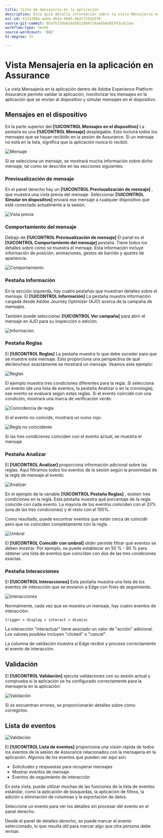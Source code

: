 ```yaml
---
title: Vista de mensajería en la aplicación
description: Esta guía detalla información sobre la vista Mensajería en la aplicación de Adobe Experience Platform Assurance.
exl-id: 6131289a-aebb-4b3a-9045-4b2cf23415f8
source-git-commit: 05a7b73da610a30119b4719ae6b6d85f93cdc2ae
workflow-type: tm+mt
source-wordcount: '682'
ht-degree: 1%

---
```


# Vista Mensajería en la aplicación en Assurance

La vista Mensajería en la aplicación dentro de Adobe Experience Platform Assurance permite validar la aplicación, monitorizar los mensajes en la aplicación que se envían al dispositivo y simular mensajes en el dispositivo.

## Mensajes en el dispositivo

En la parte superior del **[!UICONTROL Mensajes en el dispositivo]** La pestaña es una **[!UICONTROL Mensaje]** desplegable. Esto incluirá todos los mensajes que se hayan recibido en la sesión de Assurance. Si un mensaje no está en la lista, significa que la aplicación nunca lo recibió.

![Mensaje](./images/in-app-messaging/message.png)

Si se selecciona un mensaje, se mostrará mucha información sobre dicho mensaje, tal como se describe en las secciones siguientes.

### Previsualización de mensaje

En el panel derecho hay un **[!UICONTROL Previsualización de mensaje]** , que muestra una vista previa del mensaje. Seleccionar **[!UICONTROL Simular en dispositivo]** enviará ese mensaje a cualquier dispositivo que esté conectado actualmente a la sesión.

![Vista previa](./images/in-app-messaging/preview.png)

### Comportamiento del mensaje

Debajo de **[!UICONTROL Previsualización de mensaje]** El panel es el **[!UICONTROL Comportamiento del mensaje]** pestaña. Tiene todos los detalles sobre cómo se muestra el mensaje. Esta información incluye información de posición, animaciones, gestos de barrido y ajustes de apariencia.

![Comportamiento](./images/in-app-messaging/gestures.png)

### Pestaña Información

En la sección izquierda, hay cuatro pestañas que muestran detalles sobre el mensaje. El **[!UICONTROL Información]** La pestaña muestra información cargada desde Adobe Journey Optimizer (AJO) acerca de la campaña de mensajes.

También puede seleccionar **[!UICONTROL Ver campaña]** para abrir el mensaje en AJO para su inspección o edición.

![Información](./images/in-app-messaging/info.png)

### Pestaña Reglas

El **[!UICONTROL Reglas]** La pestaña muestra lo que debe suceder para que se muestre este mensaje. Esto proporciona una perspectiva de qué déclencheur exactamente se mostrará un mensaje. Veamos este ejemplo:

![Reglas](./images/in-app-messaging/rules.png)

El ejemplo muestra tres condiciones diferentes para la regla. Si selecciona un evento (de una lista de eventos, la pestaña Analizar o en la cronología), ese evento se evaluará según estas reglas. Si el evento coincide con una condición, mostrará una marca de verificación verde:

![Coincidencia de regla](./images/in-app-messaging/rule-match.png)

Si el evento no coincide, mostrará un icono rojo:

![Regla no coincidente](./images/in-app-messaging/rule-mismatch.png)

Si las tres condiciones coinciden con el evento actual, se muestra el mensaje.

### Pestaña Analizar

El **[!UICONTROL Analizar]** proporciona información adicional sobre las reglas. Aquí filtramos todos los eventos de la sesión según la proximidad de la regla de mensaje al evento.

![Analizar](./images/in-app-messaging/analyze.png)

En el ejemplo de la variable **[!UICONTROL Pestaña Reglas]** , existen tres condiciones en la regla. Esta pestaña muestra qué porcentaje de la regla coincide con cada evento. La mayoría de los eventos coinciden con el 33% (una de las tres condiciones) y el resto con el 100%.

Como resultado, puede encontrar eventos que están cerca de coincidir pero que no coinciden completamente con la regla.

![Umbral](./images/in-app-messaging/threshold.png)

El **[!UICONTROL Coincidir con umbral]** slider permite filtrar qué eventos se deben mostrar. Por ejemplo, se puede establecer en 50 % - 90 % para obtener una lista de eventos que coincidan con dos de las tres condiciones exactas.

### Pestaña Interacciones

El **[!UICONTROL Interacciones]** Esta pestaña muestra una lista de los eventos de interacción que se enviaron a Edge con fines de seguimiento.

![Interacciones](./images/in-app-messaging/interactions.png)

Normalmente, cada vez que se muestra un mensaje, hay cuatro eventos de interacción:

```
trigger > display > interact > dismiss
```

La interacción &quot;interactuar&quot; tiene asociado un valor de &quot;acción&quot; adicional. Los valores posibles incluyen &quot;clicked&quot; o &quot;cancel&quot;.

La columna de validación muestra si Edge recibió y procesó correctamente el evento de interacción.

## Validación

El **[!UICONTROL Validación]** ejecuta validaciones con su sesión actual y comprueba si la aplicación se ha configurado correctamente para la mensajería en la aplicación:

![Validación](./images/in-app-messaging/validation.png)

Si se encuentran errores, se proporcionarán detalles sobre cómo corregirlos.

## Lista de eventos

![Validación](./images/in-app-messaging/event-list.png)

El **[!UICONTROL Lista de eventos]** proporciona una visión rápida de todos los eventos de la sesión de Assurance relacionados con la mensajería en la aplicación. Algunos de los eventos que pueden ver aquí son:

* Solicitudes y respuestas para recuperar mensajes
* Mostrar eventos de mensaje
* Eventos de seguimiento de interacción

En esta vista, puede utilizar muchas de las funciones de la lista de eventos estándar, como la aplicación de búsquedas, la aplicación de filtros, la adición o eliminación de columnas y la exportación de datos.

Seleccione un evento para ver los detalles sin procesar del evento en el panel derecho.

Desde el panel de detalles derecho, se puede marcar el evento seleccionado, lo que resulta útil para marcar algo que otra persona debe revisar.
